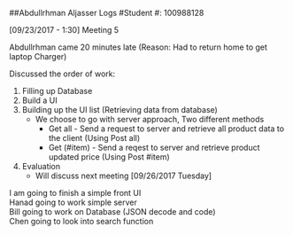 ##Abdullrhman Aljasser Logs
#Student #: 100988128

[09/23/2017 - 1:30] Meeting 5  

Abdullrhman came 20 minutes late (Reason: Had to return home to get laptop Charger)  

Discussed the order of work:  

1. Filling up Database
2. Build a UI
3. Building up the UI list (Retrieving data from database)
   - We choose to go with server approach, Two different methods
     - Get all - Send a request to server and retrieve all product data to the client (Using Post all)
     - Get (#item) - Send a reqest to server and retrieve product updated price (Using Post #item)
4. Evaluation
   - Will discuss next meeting [09/26/2017 Tuesday]  
 
I am going to finish a simple front UI  
Hanad going to work simple server  
Bill going to work on Database (JSON decode and code)  
Chen going to look into search function  